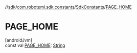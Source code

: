 //[sdk](../../../index.md)/[com.robotemi.sdk.constants](../index.md)/[SdkConstants](index.md)/[PAGE_HOME](-p-a-g-e_-h-o-m-e.md)

# PAGE_HOME

[androidJvm]\
const val [PAGE_HOME](-p-a-g-e_-h-o-m-e.md): [String](https://kotlinlang.org/api/latest/jvm/stdlib/kotlin/-string/index.html)
